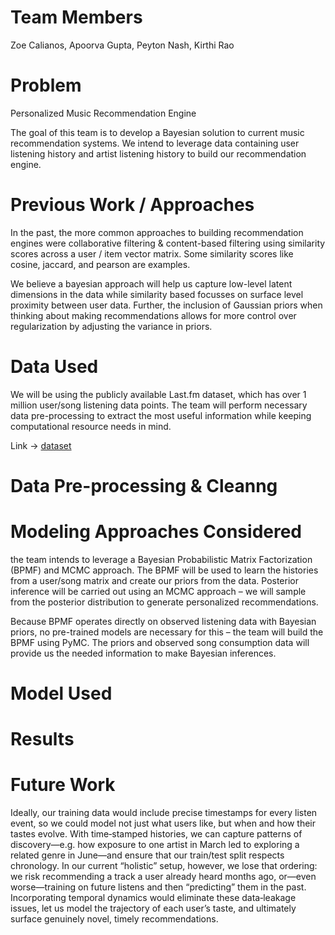 # Team Members

Zoe Calianos, Apoorva Gupta, Peyton Nash, Kirthi Rao

# Problem

Personalized Music Recommendation Engine

The goal of this team is to develop a Bayesian solution to current music recommendation systems. We intend to leverage data containing user listening history and artist listening history to build our recommendation engine.

# Previous Work / Approaches

In the past, the more common approaches to building recommendation engines were collaborative filtering & content-based filtering using similarity scores across a user / item vector matrix. Some similarity scores like cosine, jaccard, and pearson are examples. 

We believe a bayesian approach will help us capture low-level latent dimensions in the data while similarity based focusses on surface level proximity between user data. Further, the inclusion of Gaussian priors when thinking about making recommendations allows for more control over regularization by adjusting the variance in priors.

# Data Used

We will be using the publicly available Last.fm dataset, which has over 1 million user/song listening data points. The team will perform necessary data pre-processing to extract the most useful information while keeping computational resource needs in mind.

Link -> [dataset](https://grouplens.org/datasets/hetrec-2011/)

# Data Pre-processing & Cleanng

# Modeling Approaches Considered

the team intends to leverage a Bayesian Probabilistic Matrix Factorization (BPMF) and MCMC approach. The BPMF will be used to learn the histories from a user/song matrix and create our priors from the data. Posterior inference will be carried out using an MCMC approach – we will sample from the posterior distribution to generate personalized recommendations.

Because BPMF operates directly on observed listening data with Bayesian priors, no pre-trained models are necessary for this – the team will build the BPMF using PyMC. The priors and observed song consumption data will provide us the needed information
to make Bayesian inferences.


# Model Used

# Results

# Future Work

Ideally, our training data would include precise timestamps for every listen event, so we could model not just what users like, but when and how their tastes evolve. With time‑stamped histories, we can capture patterns of discovery—e.g. how exposure to one artist in March led to exploring a related genre in June—and ensure that our train/test split respects chronology. In our current “holistic” setup, however, we lose that ordering: we risk recommending a track a user already heard months ago, or—even worse—training on future listens and then “predicting” them in the past. Incorporating temporal dynamics would eliminate these data‑leakage issues, let us model the trajectory of each user’s taste, and ultimately surface genuinely novel, timely recommendations.